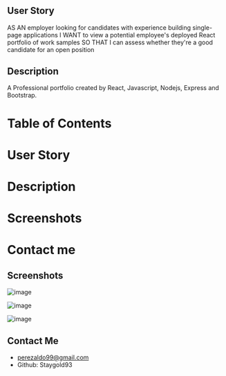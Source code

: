 #
## User Story 
AS AN employer looking for candidates with experience building single-page applications
I WANT to view a potential employee's deployed React portfolio of work samples
SO THAT I can assess whether they're a good candidate for an open position


## Description 
A Professional portfolio created by React, Javascript, Nodejs, Express and Bootstrap. 

# Table of Contents 
# User Story
# Description
# Screenshots
# Contact me 


## Screenshots 
![image](https://user-images.githubusercontent.com/112224915/227688768-80375ab0-6af4-49a9-b7ba-2a03e54fd5a8.png)

![image](https://user-images.githubusercontent.com/112224915/227688869-502c65f1-6c07-4bc1-a167-9ec507a3fb54.png)

![image](https://user-images.githubusercontent.com/112224915/227688921-6a4a8c71-df5e-4ba6-b4e9-78a1556d53af.png)


## Contact Me 
* perezaldo99@gmail.com 
* Github: Staygold93

